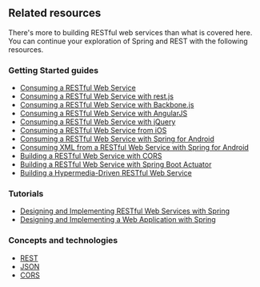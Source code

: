 ## Related resources

There's more to building RESTful web services than what is covered here. You can continue your exploration of Spring and REST with the following resources.

### Getting Started guides

* [Consuming a RESTful Web Service][gs-consuming-rest]
* [Consuming a RESTful Web Service with rest.js][gs-consuming-rest-restjs]
* [Consuming a RESTful Web Service with Backbone.js][gs-consuming-rest-backbone]
* [Consuming a RESTful Web Service with AngularJS][gs-consuming-rest-angularjs]
* [Consuming a RESTful Web Service with jQuery][gs-consuming-rest-jquery]
* [Consuming a RESTful Web Service from iOS][gs-consuming-rest-ios]
* [Consuming a RESTful Web Service with Spring for Android][gs-consuming-rest-android]
* [Consuming XML from a RESTful Web Service with Spring for Android][gs-consuming-rest-xml-android]
* [Building a RESTful Web Service with CORS][gs-rest-service-cors]
* [Building a RESTful Web Service with Spring Boot Actuator][gs-actuator-service]
* [Building a Hypermedia-Driven RESTful Web Service][gs-rest-hateoas]

[gs-consuming-rest]: /guides/gs/consuming-rest/
[gs-consuming-rest-restjs]: /guides/gs/consuming-rest-restjs/
[gs-consuming-rest-backbone]: /guides/gs/consuming-rest-backbone/
[gs-consuming-rest-angularjs]: /guides/gs/consuming-rest-angularjs/
[gs-consuming-rest-jquery]: /guides/gs/consuming-rest-jquery/
[gs-consuming-rest-ios]: /guides/gs/consuming-rest-ios/
[gs-consuming-rest-android]: /guides/gs/consuming-rest-android/
[gs-consuming-rest-xml-android]: /guides/gs/consuming-rest-xml-android/
[gs-rest-service-cors]: /guides/gs/rest-service-cors/
[gs-actuator-service]: /guides/gs/actuator-service/
[gs-rest-hateoas]: /guides/gs/rest-hateoas/

### Tutorials

* [Designing and Implementing RESTful Web Services with Spring][tut-rest]
* [Designing and Implementing a Web Application with Spring][tut-web]

[tut-rest]: /guides/tutorials/rest
[tut-web]: /guides/tutorials/web

### Concepts and technologies

* [REST][u-rest]
* [JSON][u-json]
* [CORS][u-cors]

[u-rest]: /understanding/REST
[u-json]: /understanding/JSON
[u-cors]: /understanding/CORS

